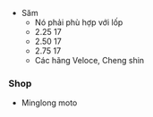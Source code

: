 - Săm
	- Nó phải phù hợp với lốp
	- 2.25 17
	- 2.50 17
	- 2.75 17
	- Các hãng Veloce, Cheng shin

### Shop
- Minglong moto